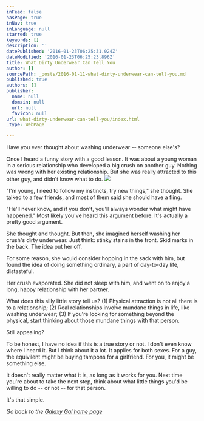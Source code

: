 ```yaml
---
inFeed: false
hasPage: true
inNav: true
inLanguage: null
starred: true
keywords: []
description: ''
datePublished: '2016-01-23T06:25:31.024Z'
dateModified: '2016-01-23T06:25:23.896Z'
title: What Dirty Underwear Can Tell You
author: []
sourcePath: _posts/2016-01-11-what-dirty-underwear-can-tell-you.md
published: true
authors: []
publisher:
  name: null
  domain: null
  url: null
  favicon: null
url: what-dirty-underwear-can-tell-you/index.html
_type: WebPage

---
```

Have you ever thought about washing underwear -- someone else's? 

Once I heard
a funny story with a good lesson. It was about a young woman in a serious
relationship who developed a big crush on another guy. Nothing was wrong with
her existing relationship. But she was really attracted to this other guy, and
didn't know what to do.
![](https://the-grid-user-content.s3-us-west-2.amazonaws.com/0c8f37f9-399e-4971-b531-ae5f62cfcc5a.jpg)

"I'm young, I need to follow my instincts, try new things," she
thought. She talked to a few friends, and most of them said she should have a
fling.

"He'll never know, and if you don't, you'll always wonder what might
have happened." Most likely you've heard this argument before. It's
actually a pretty good argument.

She thought and thought. But then, she imagined herself washing her crush's
dirty underwear. Just think: stinky stains in the front. Skid marks in the back. The idea put her off. 

For some reason, she would consider
hopping in the sack with him, but found the idea of doing something ordinary, a
part of day-to-day life, distasteful. 

Her crush evaporated. She did not sleep with him, and went on to enjoy a
long, happy relationship with her partner.

What does this silly little story tell us? (1) Physical attraction is not
all there is to a relationship; (2) Real relationships involve
mundane things in life, like washing underwear; (3) If you're looking for
something beyond the physical, start thinking about those mundane things
with that person. 

Still appealing?

To be honest, I have no idea if this is a true story or not. I don't even
know where I heard it. But I think about it a lot. It applies for both sexes.
For a guy, the equivilent might be buying tampons for a girlfriend. For you, it
might be something else. 

It doesn't really matter what it is, as long as it works for you. Next time
you're about to take the next step, think about what little things you'd be
willing to do -- or not -- for that person.

It's that simple.

_Go back to the [Galaxy Gal home page][0]_

[0]: http://galaxygal.io/